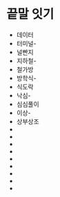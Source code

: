 # 끝말 잇기

* 데이터
* 터미널-
* 널빤지
* 지하철-
* 철가방
* 방학식-
* 식도락
* 낙심-
* 심심풀이
* 이상-
* 상부상조
* 
* 
* 
* 
* 
* 
* 
* 
* 